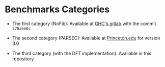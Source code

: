 # Benchmarks Categories

- The first category (NoFib): Available at [GHC's gitlab](https://gitlab.haskell.org/ghc/nofib/-/tree/576aee6c99f9d06a4faa44f4cef17b68672f07d0/parallel) with the commit `576aee6c`

- The second category (PARSEC): Available at [Princeton.edu](http://parsec.cs.princeton.edu/download/3.0/parsec-3.0.tar.gz) for version 3.0

- The third category (with the DFT implementation): Available in this repository
